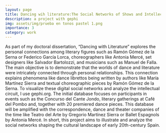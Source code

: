 ```yaml
---
layout: page
title: Dancing wih literature:The Social Networks of Shows and Intellectual Circuits in Spain (1911-1933)
description: a project with gephi
img: assets/img/prueba en tonos pastel 1.png
importance: 3
category: work
---
```


As part of my doctoral dissertation, “Dancing with Literature” explores the personal connections among literary figures such as Ramón Gómez de la Serna or Federico García Lorca, choreographers like Antonia Mercé, set designers like Salvador Bartolozzi, and musicians such as Manuel de Falla. The main objective is to demonstrate that the worlds of dance and literature were intricately connected through personal relationships. This connection explains phenomena like dance librettos being written by authors like María Martínez Sierra and textual choreographic pieces by Ramón Gómez de la Serna. To visualize these digital social networks and analyze the intellectual circuit, I use gephi.org. The initial database focuses on participants in events such as the Concurso del Cante Jondo, literary gatherings at Café del Pombo and, together with 20 premiered dance pieces. This database will be amplified with the correspondence, dance and theater companies of the time like Teatro del Arte by Gregorio Martínez Sierra or Ballet Espagnols by Antonia Mercé. In short, this project aims to illustrate and analyze the social networks shaping the cultural landscape of early 20th-century Spain.
  

